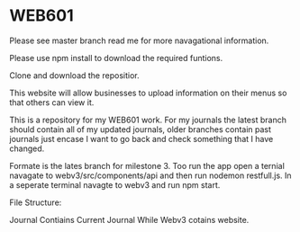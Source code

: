 # WEB601
Please see master branch read me for more navagational information.

Please use npm install to download the required funtions.

Clone and download the repositior.


This website will allow businesses to upload information on their menus so that others can view it.

This is a repository for my WEB601 work.
For my journals the latest branch should contain all of my updated journals, older branches contain past journals just encase I want to go back 
and check something that I have changed.

Formate is the lates branch for milestone 3.
Too run the app open a ternial navagate to webv3/src/components/api and then run nodemon restfull.js.
In a seperate terminal navagte to webv3 and run npm start.


File Structure:

Journal Contiains Current Journal While  Webv3 cotains website.
